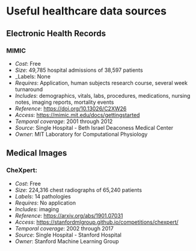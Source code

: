 # Useful healthcare data sources

## Electronic Health Records

### MIMIC
- _Cost_: Free
- _Size_: 49,785 hospital admissions of 38,597 patients 
- _Labels: None
- _Requires_: Application, human subjects research course, several week turnaround
- _Includes_: demographics, vitals, labs, procedures, medications, nursing notes, imaging reports, mortality events
- _Reference_: https://doi.org/10.13026/C2XW26
- _Access_: https://mimic.mit.edu/docs/gettingstarted
- _Temporal coverage_: 2001 through 2012
- _Source_: Single Hospital - Beth Israel Deaconess Medical Center
- _Owner_: MIT Laboratory for Computational Physiology

## Medical Images

### CheXpert:
- _Cost_: Free
- _Size_: 224,316 chest radiographs of 65,240 patients
- _Labels_: 14 pathologies 
- _Requires_: No application
- _Includes_: imaging
- _Reference_: https://arxiv.org/abs/1901.07031
- _Access_: https://stanfordmlgroup.github.io/competitions/chexpert/
- _Temporal coverage_: 2002 through 2017
- _Source_: Single Hospital - Stanford Hospital
- _Owner_: Stanford Machine Learning Group
